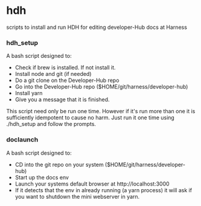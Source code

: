 # hdh
scripts to install and run HDH for editing developer-Hub docs at Harness

### hdh_setup ###
A bash script designed to: 
  * Check if brew is installed.  If not install it.
  * Install node and git (if needed)
  * Do a git clone on the Developer-Hub repo 
  * Go into the Developer-Hub repo ($HOME/git/harness/developer-hub)
  * Install yarn
  * Give you a message that it is finished.

This script need only be run one time.  However if it's run more than one it is sufficiently idempotent to cause no harm.  Just run it one time using ./hdh_setup and follow the prompts.

### doclaunch ###
A bash script designed to:
  * CD into the git repo on your system ($HOME/git/harness/developer-hub)
  * Start up the docs env 
  * Launch your systems default browser at http://localhost:3000
  * If it detects that the env in already running (a yarn process) it will ask if you want to shutdown the mini webserver in yarn.



    
  
    
